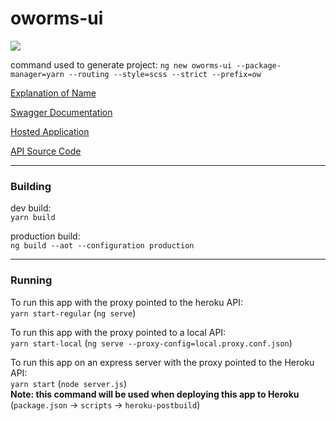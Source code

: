 # oworms-ui

<img src="https://github.com/benj-power/oworms-ui/blob/develop/src/asset/oh-worm.jpg"></img>

command used to generate project: `ng new oworms-ui --package-manager=yarn --routing --style=scss --strict --prefix=ow`

[Explanation of Name](https://memedocumentation.tumblr.com/post/163767097995/explained-oh-worm-meme)

[Swagger Documentation](https://oworms-api.herokuapp.com/swagger-ui/)

[Hosted Application](https://oworms.herokuapp.com)

[API Source Code](https://github.com/benj-power/oworms-api)

---
### Building

dev build:\
`yarn build`

production build:\
`ng build --aot --configuration production`

---
### Running

To run this app with the proxy pointed to the heroku API:\
`yarn start-regular` (`ng serve`)

To run this app with the proxy pointed to a local API:\
`yarn start-local` (`ng serve --proxy-config=local.proxy.conf.json`)

To run this app on an express server with the proxy pointed to the Heroku API:\
`yarn start` (`node server.js`)\
**Note: this command will be used when deploying this app to Heroku** (`package.json` -> `scripts` -> `heroku-postbuild`)
